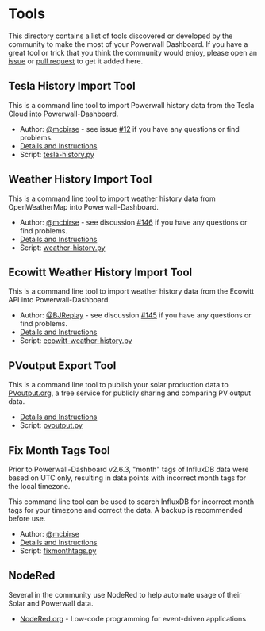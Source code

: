# Tools

This directory contains a list of tools discovered or developed by the community to make the most of your Powerwall Dashboard. If you have a great tool or trick that you think the community would enjoy, please open an [issue](https://github.com/jasonacox/Powerwall-Dashboard/issues) or [pull request](https://github.com/jasonacox/Powerwall-Dashboard/pulls) to get it added here.

## Tesla History Import Tool

This is a command line tool to import Powerwall history data from the Tesla Cloud into Powerwall-Dashboard.

* Author: [@mcbirse](https://github.com/mcbirse) - see issue [#12](https://github.com/jasonacox/Powerwall-Dashboard/issues/12) if you have any questions or find problems.
* [Details and Instructions](https://github.com/jasonacox/Powerwall-Dashboard/blob/main/tools/tesla-history/)
* Script: [tesla-history.py](https://github.com/jasonacox/Powerwall-Dashboard/blob/main/tools/tesla-history/tesla-history.py)

## Weather History Import Tool

This is a command line tool to import weather history data from OpenWeatherMap into Powerwall-Dashboard.

* Author: [@mcbirse](https://github.com/mcbirse) - see discussion [#146](https://github.com/jasonacox/Powerwall-Dashboard/discussions/146) if you have any questions or find problems.
* [Details and Instructions](https://github.com/jasonacox/Powerwall-Dashboard/blob/main/tools/weather-history/)
* Script: [weather-history.py](https://github.com/jasonacox/Powerwall-Dashboard/blob/main/tools/weather-history/weather-history.py)

## Ecowitt Weather History Import Tool

This is a command line tool to import weather history data from the Ecowitt API into Powerwall-Dashboard.

* Author: [@BJReplay](https://github.com/BJReplay) - see discussion [#145](https://github.com/jasonacox/Powerwall-Dashboard/discussions/145) if you have any questions or find problems.
* [Details and Instructions](https://github.com/jasonacox/Powerwall-Dashboard/blob/main/tools/ecowitt-weather-history/)
* Script: [ecowitt-weather-history.py](https://github.com/jasonacox/Powerwall-Dashboard/blob/main/tools/ecowitt-weather-history/ecowitt-weather-history.py)

## PVoutput Export Tool

This is a command line tool to publish your solar production data to [PVoutput.org](https://pvoutput.org/), a free service for publicly sharing and comparing PV output data.

* [Details and Instructions](https://github.com/jasonacox/Powerwall-Dashboard/blob/main/tools/pvoutput/)
* Script: [pvoutput.py](https://github.com/jasonacox/Powerwall-Dashboard/blob/main/tools/pvoutput/pvoutput.py)

## Fix Month Tags Tool

Prior to Powerwall-Dashboard v2.6.3, "month" tags of InfluxDB data were based on UTC only, resulting in data points with incorrect month tags for the local timezone.

This command line tool can be used to search InfluxDB for incorrect month tags for your timezone and correct the data. A backup is recommended before use.

* Author: [@mcbirse](https://github.com/mcbirse)
* [Details and Instructions](https://github.com/jasonacox/Powerwall-Dashboard/blob/main/tools/fixmonthtags/)
* Script: [fixmonthtags.py](https://github.com/jasonacox/Powerwall-Dashboard/blob/main/tools/fixmonthtags/fixmonthtags.py)

## NodeRed

Several in the community use NodeRed to help automate usage of their Solar and Powerwall data.

* [NodeRed.org](https://nodered.org/) - Low-code programming for event-driven applications
